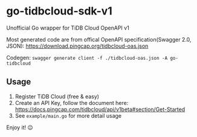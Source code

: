 # go-tidbcloud-sdk-v1

Unofficial Go wrapper for TiDB Cloud OpenAPI v1

Most generated code are from offical OpenAPI specification(Swagger 2.0, JSON): https://download.pingcap.org/tidbcloud-oas.json

Codegen:
`swagger generate client -f ./tidbcloud-oas.json -A go-tidbcloud`

## Usage

1. Register TiDB Cloud (free & easy)
2. Create an API Key, follow the document here: https://docs.pingcap.com/tidbcloud/api/v1beta#section/Get-Started
3. See `example/main.go` for more detail usage

Enjoy it! 😉

